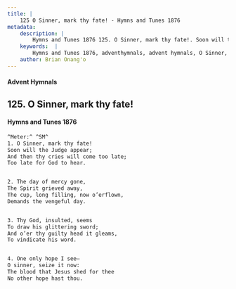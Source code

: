 ```yaml
---
title: |
    125 O Sinner, mark thy fate! - Hymns and Tunes 1876
metadata:
    description: |
        Hymns and Tunes 1876 125. O Sinner, mark thy fate!. Soon will the Judge appear; And then thy cries will come too late;  Too late for God to hear. 
    keywords:  |
        Hymns and Tunes 1876, adventhymnals, advent hymnals, O Sinner, mark thy fate!, Soon will the Judge appear;, 
    author: Brian Onang'o
---
```


#### Advent Hymnals
## 125. O Sinner, mark thy fate!
####  Hymns and Tunes 1876

```txt
^Meter:^ ^SM^
1. O Sinner, mark thy fate!
Soon will the Judge appear;
And then thy cries will come too late; 
Too late for God to hear.


2. The day of mercy gone,
The Spirit grieved away,
The cup, long filling, now o’erflown, 
Demands the vengeful day.


3. Thy God, insulted, seems
To draw his glittering sword;
And o’er thy guilty head it gleams, 
To vindicate his word.


4. One only hope I see—
O sinner, seize it now:
The blood that Jesus shed for thee
No other hope hast thou.
```